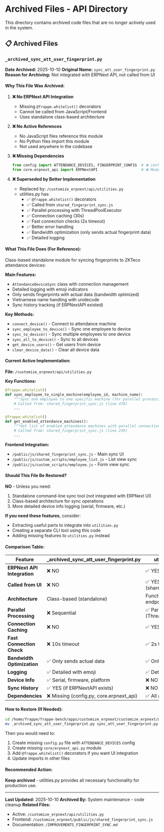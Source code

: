 # Archived Files - API Directory

This directory contains archived code files that are no longer actively used in the system.

## 📋 Archived Files

### `_archived_sync_att_user_fingerprint.py`

**Date Archived:** 2025-10-10
**Original Name:** `sync_att_user_fingerprint.py`
**Reason for Archiving:** Not integrated with ERPNext API, not called from UI

#### Why This File Was Archived:

1. **❌ No ERPNext API Integration**
   - Missing `@frappe.whitelist()` decorators
   - Cannot be called from JavaScript/Frontend
   - Uses standalone class-based architecture

2. **❌ No Active References**
   - No JavaScript files reference this module
   - No Python files import this module
   - Not used anywhere in the codebase

3. **❌ Missing Dependencies**
   ```python
   from config import ATTENDANCE_DEVICES, FINGERPRINT_CONFIG  # ❌ config.py doesn't exist
   from core.erpnext_api import ERPNextAPI                    # ❌ Module doesn't exist
   ```

4. **❌ Superseded by Better Implementation**
   - Replaced by: `/customize_erpnext/api/utilities.py`
   - utilities.py has:
     - ✅ `@frappe.whitelist()` decorators
     - ✅ Called from `shared_fingerprint_sync.js`
     - ✅ Parallel processing with ThreadPoolExecutor
     - ✅ Connection caching (30s)
     - ✅ Fast connection checks (2s timeout)
     - ✅ Better error handling
     - ✅ Bandwidth optimization (only sends actual fingerprint data)
     - ✅ Detailed logging

#### What This File Does (For Reference):

Class-based standalone module for syncing fingerprints to ZKTeco attendance devices:

**Main Features:**
- `AttendanceDeviceSync` class with connection management
- Detailed logging with emoji indicators
- Only sends fingerprints with actual data (bandwidth optimized)
- Vietnamese name handling with unidecode
- Sync history tracking (if ERPNextAPI existed)

**Key Methods:**
- `connect_device()` - Connect to attendance machine
- `sync_employee_to_device()` - Sync one employee to device
- `sync_to_device()` - Sync multiple employees to one device
- `sync_all_to_device()` - Sync to all devices
- `get_device_users()` - Get users from device
- `clear_device_data()` - Clear all device data

#### Current Active Implementation:

**File:** `/customize_erpnext/api/utilities.py`

**Key Functions:**
```python
@frappe.whitelist()
def sync_employee_to_single_machine(employee_id, machine_name):
    """Sync one employee to one specific machine (for parallel processing)"""
    # Called from: shared_fingerprint_sync.js (line 478)
    ...

@frappe.whitelist()
def get_enabled_attendance_machines():
    """Get list of enabled attendance machines with parallel connection checks"""
    # Called from: shared_fingerprint_sync.js (line 239)
    ...
```

**Frontend Integration:**
- `/public/js/shared_fingerprint_sync.js` - Main sync UI
- `/public/js/custom_scripts/employee_list.js` - List view sync
- `/public/js/custom_scripts/employee.js` - Form view sync

#### Should This File Be Restored?

**NO** - Unless you need:
1. Standalone command-line sync tool (not integrated with ERPNext UI)
2. Class-based architecture for sync operations
3. More detailed device info logging (serial, firmware, etc.)

**If you need these features**, consider:
- Extracting useful parts to integrate into `utilities.py`
- Creating a separate CLI tool using this code
- Adding missing features to `utilities.py` instead

#### Comparison Table:

| Feature | _archived_sync_att_user_fingerprint.py | utilities.py (current) |
|---------|---------------------------------------|----------------------|
| **ERPNext API Integration** | ❌ NO | ✅ YES |
| **Called from UI** | ❌ NO | ✅ YES (shared_fingerprint_sync.js) |
| **Architecture** | Class-based (standalone) | Function-based (API endpoints) |
| **Parallel Processing** | ❌ Sequential | ✅ Parallel (ThreadPoolExecutor) |
| **Connection Caching** | ❌ NO | ✅ YES (30s cache) |
| **Fast Connection Check** | ❌ 10s timeout | ✅ 2s timeout |
| **Bandwidth Optimization** | ✅ Only sends actual data | ✅ Only sends actual data |
| **Logging** | ✅ Detailed with emoji | ✅ Detailed with emoji |
| **Device Info** | ✅ Serial, firmware, platform | ❌ NO |
| **Sync History** | ✅ YES (if ERPNextAPI exists) | ❌ NO |
| **Dependencies** | ❌ Missing (config.py, core.erpnext_api) | ✅ All available |

#### How to Restore (If Needed):

```bash
cd /home/frappe/frappe-bench/apps/customize_erpnext/customize_erpnext/api
mv _archived_sync_att_user_fingerprint.py sync_att_user_fingerprint.py
```

Then you would need to:
1. Create missing `config.py` file with `ATTENDANCE_DEVICES` config
2. Create missing `core/erpnext_api.py` module
3. Add `@frappe.whitelist()` decorators if you want UI integration
4. Update imports in other files

#### Recommended Action:

**Keep archived** - utilities.py provides all necessary functionality for production use.

---

**Last Updated:** 2025-10-10
**Archived By:** System maintenance - code cleanup
**Related Files:**
- Active: `/customize_erpnext/api/utilities.py`
- Frontend: `/customize_erpnext/public/js/shared_fingerprint_sync.js`
- Documentation: `/IMPROVEMENTS_FINGERPRINT_SYNC.md`
